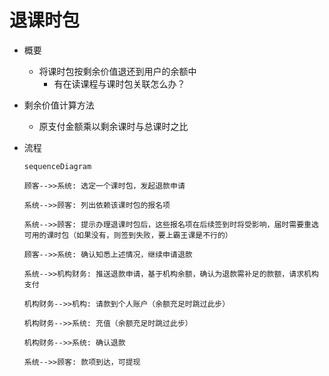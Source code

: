 # 退课时包

* 概要
	* 将课时包按剩余价值退还到用户的余额中
		* 有在读课程与课时包关联怎么办？

* 剩余价值计算方法
	* 原支付金额乘以剩余课时与总课时之比

* 流程
	```mermaid
	sequenceDiagram

	顾客-->>系统: 选定一个课时包，发起退款申请

	系统-->>顾客: 列出依赖该课时包的报名项

	系统-->>顾客: 提示办理退课时包后，这些报名项在后续签到时将受影响，届时需要重选可用的课时包（如果没有，则签到失败，要上霸王课是不行的）

	顾客-->>系统: 确认知悉上述情况，继续申请退款

	系统-->>机构财务: 推送退款申请，基于机构余额，确认为退款需补足的款额，请求机构支付

	机构财务-->>机构: 请款到个人账户（余额充足时跳过此步）
	
	机构财务-->>系统: 充值（余额充足时跳过此步）
	
	机构财务-->>系统: 确认退款

	系统-->>顾客: 款项到达，可提现
	```
<!--stackedit_data:
eyJoaXN0b3J5IjpbLTIxMDkyNzI3NjQsLTczMjE2MTgxMyw4Mz
I1NjU2NjMsLTEyMDA1NTAwNzYsLTgzOTI1NDA3NiwtMTgyMTQ1
NzcyOCwtMTAzNDI2MTAwNCw3Mzc1NzIzMTddfQ==
-->